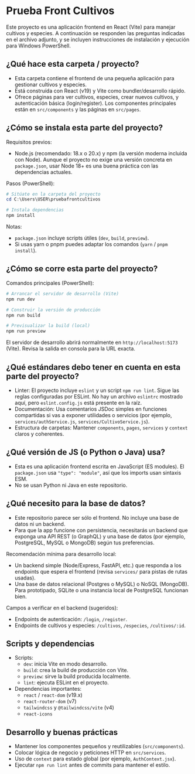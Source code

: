 # Prueba Front Cultivos

Este proyecto es una aplicación frontend en React (Vite) para manejar cultivos y especies. A continuación se responden las preguntas indicadas en el archivo adjunto, y se incluyen instrucciones de instalación y ejecución para Windows PowerShell.

## ¿Qué hace esta carpeta / proyecto?

- Esta carpeta contiene el frontend de una pequeña aplicación para gestionar cultivos y especies.
- Está construída con React (v19) y Vite como bundler/desarrollo rápido.
- Ofrece páginas para ver cultivos, especies, crear nuevos cultivos, y autenticación básica (login/register). Los componentes principales están en `src/components` y las páginas en `src/pages`.

## ¿Cómo se instala esta parte del proyecto?

Requisitos previos:
- Node.js (recomendado: 18.x o 20.x) y npm (la versión moderna incluida con Node). Aunque el proyecto no exige una versión concreta en `package.json`, usar Node 18+ es una buena práctica con las dependencias actuales.

Pasos (PowerShell):

```powershell
# Sitúate en la carpeta del proyecto
cd C:\Users\USER\pruebafrontcultivos

# Instala dependencias
npm install
```

Notas:
- `package.json` incluye scripts útiles (`dev`, `build`, `preview`).
- Si usas yarn o pnpm puedes adaptar los comandos (`yarn` / `pnpm install`).

## ¿Cómo se corre esta parte del proyecto?

Comandos principales (PowerShell):

```powershell
# Arrancar el servidor de desarrollo (Vite)
npm run dev

# Construir la versión de producción
npm run build

# Previsualizar la build (local)
npm run preview
```

El servidor de desarrollo abrirá normalmente en `http://localhost:5173` (Vite). Revisa la salida en consola para la URL exacta.

## ¿Qué estándares debo tener en cuenta en esta parte del proyecto?

- Linter: El proyecto incluye `eslint` y un script `npm run lint`. Sigue las reglas configuradas por ESLint. No hay un archivo `eslintrc` mostrado aquí, pero `eslint.config.js` está presente en la raíz.
- Documentación: Usa comentarios JSDoc simples en funciones compartidas si vas a exponer utilidades o servicios (por ejemplo, `services/authService.js`, `services/CultivoService.js`).
- Estructura de carpetas: Mantener `components`, `pages`, `services` y `context` claros y coherentes.

## ¿Qué versión de JS (o Python o Java) usa?

- Esta es una aplicación frontend escrita en JavaScript (ES modules). El `package.json` usa `"type": "module"`, así que los imports usan sintaxis ESM.
- No se usan Python ni Java en este repositorio.

## ¿Qué necesito para la base de datos?

- Este repositorio parece ser sólo el frontend. No incluye una base de datos ni un backend.
- Para que la app funcione con persistencia, necesitarás un backend que exponga una API REST (o GraphQL) y una base de datos (por ejemplo, PostgreSQL, MySQL o MongoDB) según tus preferencias.

Recomendación mínima para desarrollo local:
- Un backend simple (Node/Express, FastAPI, etc.) que responda a los endpoints que espera el frontend (revisa `services/` para pistas de rutas usadas).
- Una base de datos relacional (Postgres o MySQL) o NoSQL (MongoDB). Para prototipado, SQLite o una instancia local de PostgreSQL funcionan bien.

Campos a verificar en el backend (sugeridos):
- Endpoints de autenticación: `/login`, `/register`.
- Endpoints de cultivos y especies: `/cultivos`, `/especies`, `/cultivos/:id`.

## Scripts y dependencias 

- Scripts:
  - `dev`: inicia Vite en modo desarrollo.
  - `build`: crea la build de producción con Vite.
  - `preview`: sirve la build producida localmente.
  - `lint`: ejecuta ESLint en el proyecto.
- Dependencias importantes:
  - `react` / `react-dom` (v19.x)
  - `react-router-dom` (v7)
  - `tailwindcss` y `@tailwindcss/vite` (v4)
  - `react-icons`

## Desarrollo y buenas prácticas

- Mantener los componentes pequeños y reutilizables (`src/components`).
- Colocar lógica de negocio y peticiones HTTP en `src/services`.
- Uso de `context` para estado global (por ejemplo, `AuthContext.jsx`).
- Ejecutar `npm run lint` antes de commits para mantener el estilo.

